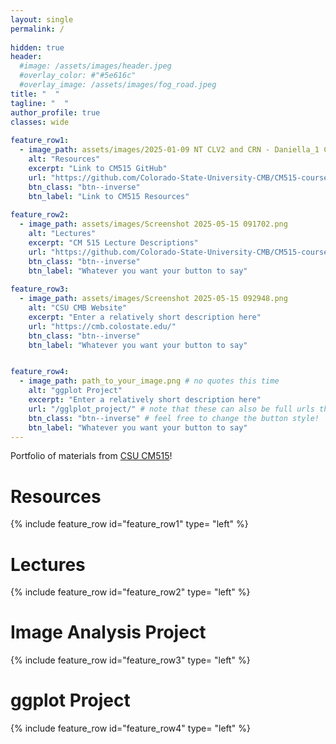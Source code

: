 ```yaml
---
layout: single
permalink: / 
     
hidden: true
header:
  #image: /assets/images/header.jpeg
  #overlay_color: #"#5e616c"
  #overlay_image: /assets/images/fog_road.jpeg
title: "  "
tagline: "  "   
author_profile: true
classes: wide
   
feature_row1:
  - image_path: assets/images/2025-01-09 NT CLV2 and CRN - Daniella_1 CLV2 ER_ch01_SV.jpg
    alt: "Resources"
    excerpt: "Link to CM515 GitHub"
    url: "https://github.com/Colorado-State-University-CMB/CM515-course-2025/blob/main/README.md"
    btn_class: "btn--inverse"
    btn_label: "Link to CM515 Resources"
    
feature_row2:
  - image_path: assets/images/Screenshot 2025-05-15 091702.png
    alt: "Lectures"
    excerpt: "CM 515 Lecture Descriptions"
    url: "https://github.com/Colorado-State-University-CMB/CM515-course-2025/tree/main/modules"
    btn_class: "btn--inverse"
    btn_label: "Whatever you want your button to say"
    
feature_row3:
  - image_path: assets/images/Screenshot 2025-05-15 092948.png
    alt: "CSU CMB Website"
    excerpt: "Enter a relatively short description here"
    url: "https://cmb.colostate.edu/"
    btn_class: "btn--inverse"
    btn_label: "Whatever you want your button to say"


feature_row4:
  - image_path: path_to_your_image.png # no quotes this time
    alt: "ggplot Project"
    excerpt: "Enter a relatively short description here"
    url: "/gglplot_project/" # note that these can also be full urls that take people to other sites
    btn_class: "btn--inverse" # feel free to change the button style!
    btn_label: "Whatever you want your button to say" 
---
```


Portfolio of materials from [CSU CM515](https://github.com/Colorado-State-University-CMB/CM515-course-2025/tree/main)! 

# Resources

{% include feature_row id="feature_row1" type= "left" %}

# Lectures

{% include feature_row id="feature_row2" type= "left" %}

# Image Analysis Project

{% include feature_row id="feature_row3" type= "left" %}

# ggplot Project

{% include feature_row id="feature_row4" type= "left" %}

